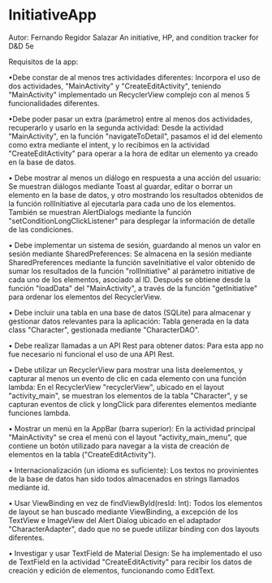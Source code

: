 # InitiativeApp
Autor: Fernando Regidor Salazar 
An initiative, HP, and condition tracker for D&amp;D 5e

Requisitos de la app:

•Debe constar de al menos tres actividades diferentes: Incorpora el uso de dos actividades, "MainActivity" y "CreateEditActivity", teniendo "MainActivity" implementado un RecyclerView complejo con al menos 5 funcionalidades diferentes.

•Debe poder pasar un extra (parámetro) entre al menos dos actividades, recuperarlo y usarlo en la segunda actividad: Desde la actividad "MainActivity", en la función "navigateToDetail", pasamos el id del elemento como extra mediante el intent, y lo recibimos en la actividad "CreateEditActivity" para operar a la hora de editar un elemento ya creado en la base de datos.

• Debe mostrar al menos un diálogo en respuesta a una acción del usuario: Se muestran diálogos mediante Toast al guardar, editar o borrar un elemento en la base de datos, y otro mostrando los resultados obtenidos de la función rollInitiative al ejecutarla para cada uno de los elementos. También se muestran AlertDialogs mediante la función "setConditionLongClickListener" para desplegar la información de detalle de las condiciones.

• Debe implementar un sistema de sesión, guardando al menos un valor en sesión mediante SharedPreferences: Se almacena en la sesión mediante SharedPreferences mediante la función saveInitiative el valor obtenido de sumar los resultados de la función "rollInitiative" al parámetro initiative de cada uno de los elementos, asociado al ID. Después se obtiene desde la función "loadData" del "MainActivity", a través de la función "getInitiative" para ordenar los elementos del RecyclerView. 


• Debe incluir una tabla en una base de datos (SQLite) para almacenar y gestionar datos relevantes para la aplicación: Tabla generada en la data class "Character", gestionada mediante "CharacterDAO".

• Debe realizar llamadas a un API Rest para obtener datos: Para esta app no fue necesario ni funcional el uso de una API Rest.

• Debe utilizar un RecyclerView para mostrar una lista deelementos, y capturar al menos un evento de clic en cada elemento con una función lambda: En el RecyclerView "recyclerView", ubicado en el layout "activity_main", se muestran los elementos de la tabla "Character", y se capturan eventos de click y longClick para diferentes elementos mediante funciones lambda.

• Mostrar un menú en la AppBar (barra superior): En la actividad principal "MainActivity" se crea el menú con el layout "activity_main_menu", que contiene un botón utilizado para navegar a la vista de creación de elementos en la tabla ("CreateEditActivity").

• Internacionalización (un idioma es suficiente): Los textos no provinientes de la base de datos han sido todos almacenados en strings llamados mediante id.

• Usar ViewBinding en vez de findViewById(resId: Int): Todos los elementos de layout se han buscado mediante ViewBinding, a excepción de los TextView e ImageView del Alert Dialog ubicado en el adaptador "CharacterAdapter", dado que no se puede utilizar binding con dos layouts diferentes.

• Investigar y usar TextField de Material Design: Se ha implementado el uso de TextField en la actividad "CreateEditActivity" para recibir los datos de creación y edición de elementos, funcionando como EditText.
